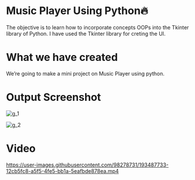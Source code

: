# Music Player Using Python🔥

The objective is to learn how to incorporate concepts OOPs into the Tkinter library of Python. I have used the Tkinter library for creting the UI.

# What we have created

We’re going to make a mini project on Music Player using python.

# Output Screenshot

![g_1](https://user-images.githubusercontent.com/98278731/193487721-6d80872c-28a1-448b-ac04-39dd835a9753.png)

![g_2](https://user-images.githubusercontent.com/98278731/193487725-94fed215-1f01-4788-9e60-470c2fd7db07.png)

# Video

https://user-images.githubusercontent.com/98278731/193487733-12cb5fc8-a5f5-4fe5-bb1a-5eafbde878ea.mp4
